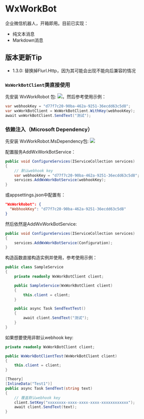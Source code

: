 # WxWorkBot


企业微信机器人，开箱即用。目前已实现：

 - 纯文本消息
 - Markdown消息

## 版本更新Tip
 - 1.3.0: 替换掉Flurl.Http，因为其可能会出现不能向后兼容的情况

### `WxWorkBotClient`类直接使用

先安装 WxWorkRobot 包: [![](https://img.shields.io/nuget/v/WxWorkRobot.svg)](https://www.nuget.org/packages/WxWorkRobot)，然后参考使用示例：

```C#
var webhookKey = "d77f7c20-90ba-462a-9251-36ecdd63c5d8";
var wxWorkBotClient = WxWorkBotClient.WithKey(webhookKey);
await wxWorkBotClient.SendText("测试");
```

### 依赖注入（Microsoft Dependency）
先安装 WxWorkRobot.MsDependency包: [![](https://img.shields.io/nuget/v/WxWorkRobot.MsDependency.svg)](https://www.nuget.org/packages/WxWorkRobot.MsDependency)

配置服务AddWxWorkBotService：
```C#
public void ConfigureServices(IServiceCollection services)
{
    // 默认webhook key
    var webhookKey = "d77f7c20-90ba-462a-9251-36ecdd63c5d8";
    services.AddWxWorkBotService(webhookKey);
}
```
或appsettings.json中配置有：
``` Json
"WxWorkRobot": {
  "WebhookKey": "d77f7c20-90ba-462a-9251-36ecdd63c5d8"
}
```
然后依然是AddWxWorkBotService:
```C#
public void ConfigureServices(IServiceCollection services)
{
    services.AddWxWorkBotService(Configuration);
}
```

构造函数直接构造实例并使用，参考使用示例：
```C#
public class SampleService
{
    private readonly WxWorkBotClient client;

    public SampleService(WxWorkBotClient client)
    {
        this.client = client;
    }

    public async Task SendTextTest()
    {
        await client.SendText("测试");
    }
}
```

如果想要使用非默认webhook key:
``` C#
private readonly WxWorkBotClient client;

public WxWorkBotClientTest(WxWorkBotClient client)
{
    this.client = client;
}

[Theory]
[InlineData("Test1")]
public async Task SendText(string text)
{
    // 覆盖默认webhook key
    client.SetKey("xxxxxxxx-xxxx-xxxx-xxxx-xxxxxxxxxxxx");
    await client.SendText(text);
}
```
